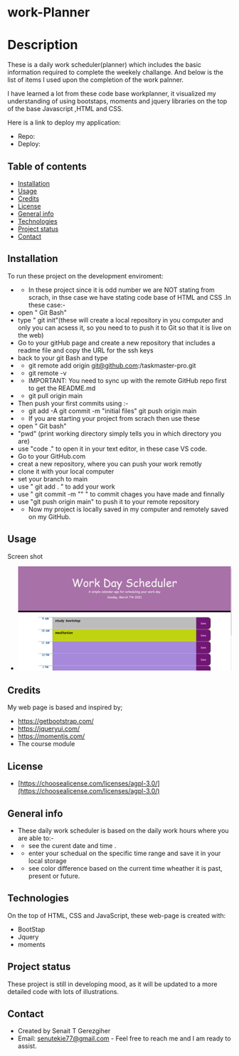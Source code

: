 # work-Planner

# Description
 
  These is a daily work scheduler(planner) which includes the basic information required to complete the weekely challange.
  And below is the list of items I used upon the completion of the work palnner.

  I have learned a lot from these code base workplanner, it visualized my understanding of using bootstaps, moments and jquery libraries on the top of the base Javascript ,HTML and CSS.

  Here is a link to deploy my application:

   * Repo: 
   * Deploy:

## Table of contents

* [Installation](#installation)
* [Usage](#usage)
* [Credits](#credits)
* [License](#license)
* [General info](#genral-info)
* [Technologies](#technologies)
* [Project status](#project-status)
* [Contact](#contact)

## Installation
To run these project on the development enviroment:
* * In these project since it is odd number we are NOT stating from scrach, in thse case we have stating code base of HTML and CSS .In these case:-
* open " Git Bash"
* type " git init"(these will create a local repository in you computer and only you can acsess it, so you need to to push it to Git so that it is live on the web)
* Go to your gitHub page and create a new repository that includes a readme file and copy the URL for the ssh keys
* back to your git Bash and type
* * git remote add origin git@github.com:<username>/taskmaster-pro.git
* * git remote -v
* * IMPORTANT: You need to sync up with the remote GitHub repo first to get the README.md
* * git pull origin main
* Then push your first commits using :-
* * git add -A
    git commit -m "initial files"
    git push origin main
* * If you are starting your project from scrach then use these
* open " Git bash"
* "pwd" (print working directory simply tells you in which directory you are)
* use "code ."  to open it in your text editor, in these case VS code.
* Go to your GitHub.com 
* creat a new repository, where you can push your work remotly
* clone it with your local computer
* set your branch to main
* use " git add . " to add your work
* use " git commit -m "" " to commit chages you have made and finnally
* use "git push origin main" to push it to your remote repository
* * Now my project is locally saved in my computer and remotely saved on my GitHub.

## Usage 
Screen shot 
* ![day planner demo](./planner.png)


## Credits
My web page is based and inspired by;
 * https://getbootstrap.com/
 * https://jqueryui.com/
 * https://momentjs.com/
 * The course module

 ## License
* [https://choosealicense.com/licenses/agpl-3.0/](https://choosealicense.com/licenses/agpl-3.0/)


## General info

* These daily work scheduler is based on the daily work hours where you are able to:-
* * see the curent date and time .
* * enter your schedual on the specific time range and save it in your local storage 
* * see color difference based on the current time wheather it is past, present or future.
## Technologies
On the top of  HTML, CSS and JavaScript, these web-page is created with:
* BootStap
* Jquery
* moments


## Project status
These project is still in developing mood, as it will be updated to a more detailed code with lots of illustrations.


## Contact
 * Created by Senait T Gerezgiher 
 * Email: senutekie77@gmail.com - Feel free to reach me and I am ready to assist.
